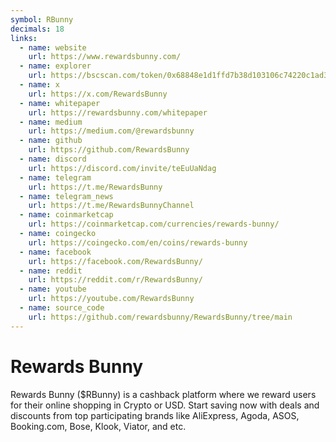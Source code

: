 ```yaml
---
symbol: RBunny
decimals: 18
links:
  - name: website
    url: https://www.rewardsbunny.com/
  - name: explorer
    url: https://bscscan.com/token/0x68848e1d1ffd7b38d103106c74220c1ad3494afc
  - name: x
    url: https://x.com/RewardsBunny
  - name: whitepaper
    url: https://rewardsbunny.com/whitepaper
  - name: medium
    url: https://medium.com/@rewardsbunny
  - name: github
    url: https://github.com/RewardsBunny
  - name: discord
    url: https://discord.com/invite/teEuUaNdag
  - name: telegram
    url: https://t.me/RewardsBunny
  - name: telegram_news
    url: https://t.me/RewardsBunnyChannel
  - name: coinmarketcap
    url: https://coinmarketcap.com/currencies/rewards-bunny/
  - name: coingecko
    url: https://coingecko.com/en/coins/rewards-bunny
  - name: facebook
    url: https://facebook.com/RewardsBunny/
  - name: reddit
    url: https://reddit.com/r/RewardsBunny/
  - name: youtube
    url: https://youtube.com/RewardsBunny
  - name: source_code
    url: https://github.com/rewardsbunny/RewardsBunny/tree/main
---
```


# Rewards Bunny

Rewards Bunny ($RBunny) is a cashback platform where we reward users for their online shopping in Crypto or USD. Start saving now with deals and discounts from top participating brands like AliExpress, Agoda, ASOS, Booking.com, Bose, Klook, Viator, and etc.
